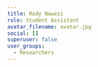 ```yaml
---
title: Rody Nawezi
role: Student Assistant
avatar_filename: avatar.jpg
social: []
superuser: false
user_groups:
  - Researchers
---
```

